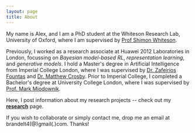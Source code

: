 ```yaml
---
layout: page
title: About
---
```


My name is Alex, and I am a PhD student at the Whiteson Research Lab, University of Oxford, where I am supervised by [Prof Shimon Whiteson](https://www.cs.ox.ac.uk/people/shimon.whiteson/).

Previously, I worked as a research associate at Huawei 2012 Laboratories in London, focussing on *Bayesian model-based RL*, *representation learning*, and *generative models*. I hold a Master's degree in Artificial Intelligence from Imperial College London, where I was supervised by [Dr. Zafeirios Fountas](http://www.zfountas.com) and [Dr. Matthew Crosby](http://mdcrosby.com/). Prior to Imperial College, I completed a Bachelor's degree at University College London, where I was supervised by [Prof. Mark Miodownik](http://www.markmiodownik.net/).

Here, I post information about my research projects -- check out my [**research**]({{site.url}}/research) page.

If you wish to collaborate or simply contact me, drop me an email at brandelt4(@)gmail(.)com.
Thanks!


